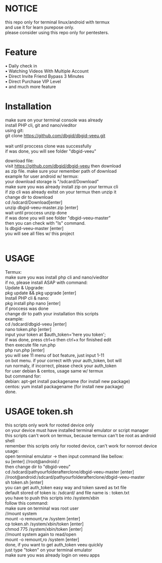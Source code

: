 # NOTICE
this repo only for terminal linux/android with termux<br>
and use it for learn purepose only.<br>
please consider using this repo only for
pentesters.<br>

# Feature
• Daily check in<br>
• Watching Videos With Multiple Account<br>
• Direct Invite Friend Bypass 3 Minutes<br>
• Direct Purchase VIP Level<br>
• and much more feature<br>
# Installation
make sure on your terminal console was already<br>
install PHP cli, git and nano/vieditor<br>
using git:<br>
git clone https://github.com/dbgid/dbgid-veeu.git<br>
<br>
wait until proccess clone was successfully<br>
if was done, you will see folder "dbgid-veeu"<br>

download file:<br>
visit https://github.com/dbgid/dbgid-veeu then download<br>
as zip file. make sure your remember path of download<br>
example for user android w/ termux:<br>
your download storage is "/sdcard/Download"<br>
make sure you was already install zip on your termux cli<br>
if zip cli was already exitst on your termux then unzip it<br>
change dir to download<br>
cd /sdcard/Download[enter]<br>
unzip dbgid-veeu-master.zip [enter]<br>
wait until proccess unzip done<br>
if was done you will see folder "dbgid-veeu-master"<br>
then you can check with "ls" command.<br>
ls dbgid-veeu-master [enter]<br>
you will see all files w/ this project<br>
<br>
# USAGE
Termux: <br>
make sure you was install php cli and nano/vieditor<br>
if no, please install ASAP with command:<br>
Update & Upgrade:<br>
pkg update && pkg upgrade [enter]<br>
Install PHP cli & nano:<br>
pkg install php nano [enter]<br>
if proccess was done<br>
change dir to path your installation this scripts<br>
example:<br>
cd /sdcard/dbgid-veeu [enter]<br>
nano token.php [enter]<br>
input your token at $auth_token='here you token';<br>
if was done, press ctrl+o then ctrl+x for finished edit<br>
then execute file run.php<br>
php run.php [enter]<br>
you will see 11 menu of bot feature, just input 1-11<br>
on bot menu. if your correct with your auth_token, bot will<br>
run normaly, if incorrect, please check your auth_token<br>
for user debian & centos, usage same w/ termux<br>
but command for:<br>
debian: apt-get install packagename (for install new package)<br>
centos: yum install packagename (for install new package)<br>
done.<br>

# USAGE token.sh
this scripts only work for rooted device only<br>
on your device must have installed terminal emulator or script manager<br>
this scripts can't work on termux, because termux can't be root as android shell<br>
remember this scripts only for rooted device, can't work for nonroot device<br>
usage:<br>
open terminal emulator -> then input command like bellow:<br>
su [enter]
//root@android:/<br>
then change dir to "dbgid-veeu"<br>
cd /sdcard/pathyourfolderafterclone/dbgid-veeu-master [enter]<br>
//root@android:/sdcard/pathyourfolderafterclone/dbgid-veeu-master<br>
sh token.sh [enter]<br>
you can get auth_token easy way and token saved as txt file<br>
default stored of token is: /sdcard/ and file name is : token.txt<br>
you have to push this scripts into /system/xbin<br>
follow this command:<br>
make sure on terminal was root user<br>
//mount system<br>
mount -o remount,rw /system [enter]<br>
cp token.sh /system/xbin/token [enter]<br>
chmod 775 /system/xbin/token [enter]<br>
//mount system again to read/open<br>
mount -o remount,ro /system [enter]<br>
done, if you want to get auth_token veeu quickly<br>
just type "token" on your terminal emulator<br>
make sure you was already login on veeu apps<br>
